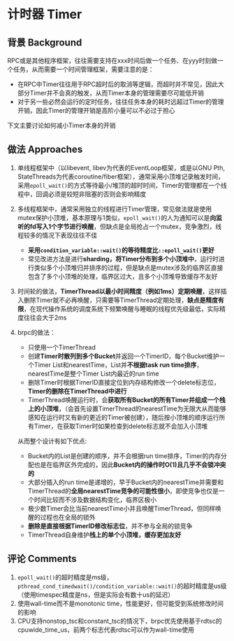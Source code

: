 # 计时器 Timer

## 背景 Background

RPC或是其他程序框架，往往需要支持在xxx时间后做一个任务、在yyy时刻做一个任务，从而需要一个时间管理框架，需要注意的是：

- 在RPC中Timer往往用于RPC超时后的取消等逻辑，而超时并不常见，因此大部分Timer并不会真的触发，从而Timer本身的管理需要尽可能低开销
- 对于另一些必然会运行的定时任务，往往任务本身的耗时远超过Timer的管理开销，因此Timer的管理开销是高阶小量可以不必过于担心

下文主要讨论如何减小Timer本身的开销

## 做法 Approaches

1. 单线程框架中（以libevent, libev为代表的EventLoop框架，或是以GNU Pth, StateThreads为代表coroutine/fiber框架），通常采用小顶堆记录触发时间，采用`epoll_wait()`的方式等待最小/堆顶的超时时间，Timer的管理都在一个线程中，回调必须是较短非阻塞的否则会影响精度

2. 多线程框架中，通常采用独立的线程进行Timer管理，常见做法就是使用mutex保护小顶堆，基本原理与1类似，`epoll_wait()`的人为通知可以是**向监听的fd写入1个字节进行唤醒**，但缺点是全局抢占一个mutex，竞争激烈，线程较多的情况下表现往往不佳

   - **采用`condition_variable::wait()`的等待精度比`::epoll_wait()`更好**
   - 常见改进方法是进行**sharding，将Timer分布到多个小顶堆中**，运行时进行类似多个小顶堆归并排序的过程，但是缺点是mutex涉及的临界区直接包含了多个小顶堆的处理，临界区过大，且多个小顶堆导致缓存不友好

3. 时间轮的做法，**TimerThread以最小时间精度（例如1ms）定期唤醒**，这样插入删除Timer就不必再唤醒，只需要等TimerThread定期处理，**缺点是精度有限**，在现代操作系统的调度系统下频繁唤醒与睡眠的线程优先级最低，实际精度往往会大于2ms

4. brpc的做法：

   - 只使用一个TimerThread
   - 创建**Timer时散列到多个Bucket**并返回一个TimerID，每个Bucket维护一个Timer List和nearestTime，List并**不根据task run time排序**，nearestTime是整个Timer List内最近的run time
   - 删除Timer时根据TimerID直接定位到内存结构修改一个delete标志位，**Timer的删除在TimerThread中进行**
   - TimerThread唤醒运行时，会**获取所有Bucket的所有Timer并组成一个栈上的小顶堆**，（会首先设置TimerThread的nearestTime为无限大从而能够感知在运行时又有新的更近的Timer被创建），随后按小顶堆的顺序运行所有Timer，在获取Timer时如果检查到delete标志就不会加入小顶堆

    从而整个设计有如下优点:

   - Bucket内的List是创建的顺序，并不会根据run time排序，Timer的内存分配也是在临界区外完成的，因此**Bucket内的操作时O(1)且几乎不会锁冲突的**
   - 大部分插入的run time是递增的，早于Bucket内的nearestTime并需要和TimerThread的**全局nearestTime竞争的可能性很小**，即使竞争也仅是一个时间比较而不涉及数据结构变化，临界区极小
   - 极少数Timer会比当前nearestTime小并且唤醒TimerThread，但同样唤醒的过程也在全局的锁外
   - **删除是直接根据TimerID修改标志位**，并不参与全局的锁竞争
   - TimerThread自身维护**栈上的单个小顶堆，缓存更加友好**

## 评论 Comments

1. `epoll_wait()`的超时精度是ms级，`pthread_cond_timedwait()/condition_variable::wait()`的超时精度是us级（使用timespec精度是ns，但是实际会有数十us的延迟）
2. 使用wall-time而不是monotonic time，性能更好，但可能受到系统修改时间的影响
3. CPU支持nonstop_tsc和constant_tsc的情况下，brpc优先使用基于rdtsc的cpuwide_time_us，前两个标志代表rdtsc可以作为wall-time使用

